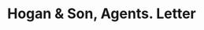 ---
doi: 10.7916/D8DV2X1R
date_other: '1892'
date_other_textual: '1892'
form: correspondence
genre:
- Letters (correspondence)
name:
- Hogan & Son, Agents
object_in_context_url: https://biggert.cul.columbia.edu/items/view/ave_biggert_01470
subject_hierarchical_geographic:
- Pittsburgh, Pennsylvania, United States
subject_name:
- Hogan & Son, Agents
title: Hogan & Son, Agents. Letter
sort_title: Hogan & Son, Agents. Letter
call_number: ave_biggert_01470
coordinates:
- 40.439722222222215,-79.97638888888889
pid: ave_biggert_01470
identifiers: ave_biggert_01470
thumbnail: https://derivativo-2.library.columbia.edu/iiif/2/ldpd:344036/full/!256,256/0/native.jpg
permalink: /biggert/ave_biggert_01470/
layout: iiif-image-page
---